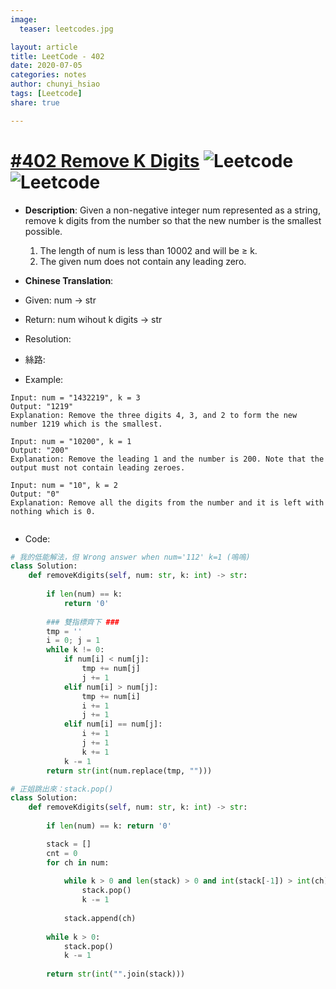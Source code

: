 ```yaml
---
image:
  teaser: leetcodes.jpg

layout: article
title: LeetCode - 402
date: 2020-07-05
categories: notes
author: chunyi_hsiao
tags: [Leetcode]
share: true

---
```

# [#402 Remove K Digits](https://leetcode.com/problems/remove-k-digits/) ![Leetcode](https://img.shields.io/badge/Meduim-Leetcode-orange.svg) ![Leetcode](https://img.shields.io/badge/WeekTwo-MayChallange-red.svg)

- **Description**: Given a non-negative integer num represented as a string, remove k digits from the number so that the new number is the smallest possible.

    1. The length of num is less than 10002 and will be ≥ k.
    2. The given num does not contain any leading zero.

- **Chinese Translation**:

- Given: num -> str
- Return: num wihout k digits -> str
- Resolution: 
- 絲路: 
- Example:

```
Input: num = "1432219", k = 3
Output: "1219"
Explanation: Remove the three digits 4, 3, and 2 to form the new number 1219 which is the smallest.

Input: num = "10200", k = 1
Output: "200"
Explanation: Remove the leading 1 and the number is 200. Note that the output must not contain leading zeroes.

Input: num = "10", k = 2
Output: "0"
Explanation: Remove all the digits from the number and it is left with nothing which is 0.


```

- Code:

```python
# 我的低能解法，但 Wrong answer when num='112' k=1 (嗚嗚)
class Solution:
    def removeKdigits(self, num: str, k: int) -> str:
        
        if len(num) == k:
            return '0'
        
        ### 雙指標齊下 ###
        tmp = ''
        i = 0; j = 1
        while k != 0:
            if num[i] < num[j]:
                tmp += num[j]
                j += 1
            elif num[i] > num[j]:
                tmp += num[i]
                i += 1
                j += 1
            elif num[i] == num[j]:
                i += 1
                j += 1
                k += 1
            k -= 1
        return str(int(num.replace(tmp, "")))

# 正姐跳出來：stack.pop()
class Solution:
    def removeKdigits(self, num: str, k: int) -> str:
        
        if len(num) == k: return '0'

        stack = []
        cnt = 0
        for ch in num:
            
            while k > 0 and len(stack) > 0 and int(stack[-1]) > int(ch):
                stack.pop()
                k -= 1
            
            stack.append(ch)
        
        while k > 0:
            stack.pop()
            k -= 1
        
        return str(int("".join(stack)))
```
